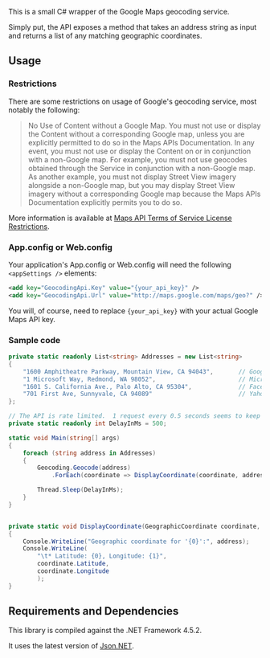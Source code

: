 This is a small C# wrapper of the Google Maps geocoding service.

Simply put, the API exposes a method that takes an address string as input and returns a list of any matching geographic coordinates.

## Usage

### Restrictions

There are some restrictions on usage of Google's geocoding service, most notably the following:

> No Use of Content without a Google Map. You must not use or display the Content without a corresponding Google map, unless you are explicitly permitted to do so in the Maps APIs Documentation. In any event, you must not use or display the Content on or in conjunction with a non-Google map. For example, you must not use geocodes obtained through the Service in conjunction with a non-Google map. As another example, you must not display Street View imagery alongside a non-Google map, but you may display Street View imagery without a corresponding Google map because the Maps APIs Documentation explicitly permits you to do so.

More information is available at [Maps API Terms of Service License Restrictions](https://developers.google.com/maps/terms?csw=1#section_10_12).

### App.config or Web.config

Your application's App.config or Web.config will need the following `<appSettings />` elements:

```xml
<add key="GeocodingApi.Key" value="{your_api_key}" />
<add key="GeocodingApi.Url" value="http://maps.google.com/maps/geo?" />
```

You will, of course, need to replace `{your_api_key}` with your actual Google Maps API key.

### Sample code

```csharp
private static readonly List<string> Addresses = new List<string>
{
    "1600 Amphitheatre Parkway, Mountain View, CA 94043",       // Google
    "1 Microsoft Way, Redmond, WA 98052",                       // Microsoft
    "1601 S. California Ave., Palo Alto, CA 95304",             // Facebook
    "701 First Ave, Sunnyvale, CA 94089"                        // Yahoo
};

// The API is rate limited.  1 request every 0.5 seconds seems to keep Google happy.
private static readonly int DelayInMs = 500;

static void Main(string[] args)
{
    foreach (string address in Addresses)
    {
        Geocoding.Geocode(address)
            .ForEach(coordinate => DisplayCoordinate(coordinate, address));

        Thread.Sleep(DelayInMs);
    }
}


private static void DisplayCoordinate(GeographicCoordinate coordinate, string address)
{
    Console.WriteLine("Geographic coordinate for '{0}':", address);
    Console.WriteLine(
        "\t* Latitude: {0}, Longitude: {1}",
        coordinate.Latitude,
        coordinate.Longitude
        );
}
```

## Requirements and Dependencies

This library is compiled against the .NET Framework 4.5.2.

It uses the latest version of [Json.NET](https://github.com/JamesNK/Newtonsoft.Json).